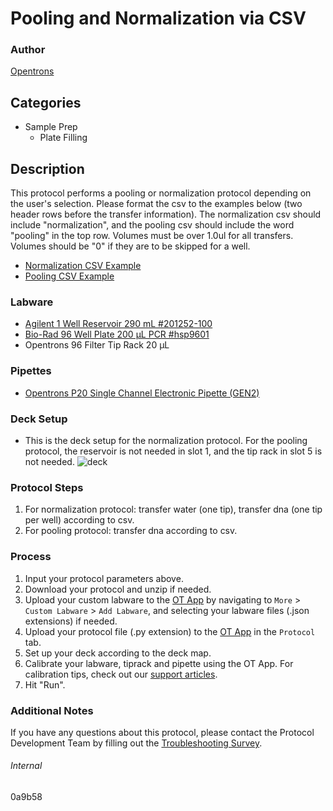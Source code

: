 # Pooling and Normalization via CSV


### Author
[Opentrons](https://opentrons.com/)




## Categories
* Sample Prep
	* Plate Filling


## Description
This protocol performs a pooling or normalization protocol depending on the user's selection. Please format the csv to the examples below (two header rows before the transfer information). The normalization csv should include "normalization", and the pooling csv should include the word "pooling" in the top row.  Volumes must be over 1.0ul for all transfers. Volumes should be "0" if they are to be skipped for a well.


* [Normalization CSV Example](https://opentrons-protocol-library-website.s3.amazonaws.com/custom-README-images/0a9b58/normalization.png)
* [Pooling CSV Example](https://opentrons-protocol-library-website.s3.amazonaws.com/custom-README-images/0a9b58/pooling.png)




### Labware
* [Agilent 1 Well Reservoir 290 mL #201252-100](https://www.agilent.com/store/en_US/Prod-201252-100/201252-100)
* [Bio-Rad 96 Well Plate 200 µL PCR #hsp9601](http://www.bio-rad.com/en-us/sku/hsp9601-hard-shell-96-well-pcr-plates-low-profile-thin-wall-skirted-white-clear?ID=hsp9601)
* Opentrons 96 Filter Tip Rack 20 µL


### Pipettes
* [Opentrons P20 Single Channel Electronic Pipette (GEN2)](https://shop.opentrons.com/single-channel-electronic-pipette-p20/)


### Deck Setup

* This is the deck setup for the normalization protocol. For the pooling protocol, the reservoir is not needed in slot 1, and the tip rack in slot 5 is not needed.
![deck](https://opentrons-protocol-library-website.s3.amazonaws.com/custom-README-images/0a9b58/Screen+Shot+2023-04-24+at+4.01.28+PM.png)


### Protocol Steps
1. For normalization protocol: transfer water (one tip), transfer dna (one tip per well) according to csv.
2. For pooling protocol: transfer dna according to csv.


### Process
1. Input your protocol parameters above.
2. Download your protocol and unzip if needed.
3. Upload your custom labware to the [OT App](https://opentrons.com/ot-app) by navigating to `More` > `Custom Labware` > `Add Labware`, and selecting your labware files (.json extensions) if needed.
4. Upload your protocol file (.py extension) to the [OT App](https://opentrons.com/ot-app) in the `Protocol` tab.
5. Set up your deck according to the deck map.
6. Calibrate your labware, tiprack and pipette using the OT App. For calibration tips, check out our [support articles](https://support.opentrons.com/en/collections/1559720-guide-for-getting-started-with-the-ot-2).
7. Hit "Run".


### Additional Notes
If you have any questions about this protocol, please contact the Protocol Development Team by filling out the [Troubleshooting Survey](https://protocol-troubleshooting.paperform.co/).


###### Internal
0a9b58
